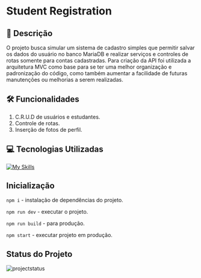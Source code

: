 # Student Registration

## 📝 Descrição

O projeto busca simular um sistema de cadastro simples que permitir salvar os dados do usuário no banco MariaDB
e realizar serviços e controles de rotas somente para contas cadastradas. Para criação da API foi utilizada a
arquitetura MVC como base para se ter uma melhor organização e padronização do código, como também aumentar a
facilidade de futuras manutenções ou melhorias a serem realizadas.

## 🛠️ Funcionalidades

1. C.R.U.D de usuários e estudantes.
2. Controle de rotas.
3. Inserção de fotos de perfil.

## 💻 Tecnologias Utilizadas

[![My Skills](https://skillicons.dev/icons?i=javascript,nodejs,sequelize,express,mysql,html,css)](https://skillicons.dev)

## Inicialização

``` npm i ``` - instalação de dependências do projeto.

``` npm run dev ``` - executar o projeto.

``` npm run build ``` - para produção.

``` npm start ``` - executar projeto em produção.

## Status do Projeto

<img alt="projectstatus" src="https://img.shields.io/badge/Status do Projeto-Aprimoramento-orange">
